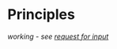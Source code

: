 # Principles

*working - see [request for input](https://medium.com/civicdmv/request-for-input-dmv-design-principles-40657c1300c5)*
